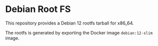 # Debian Root FS

This repository provides a Debian 12 rootfs tarball for x86_64.

The rootfs is generated by exporting the Docker image `debian:12-slim` image.
